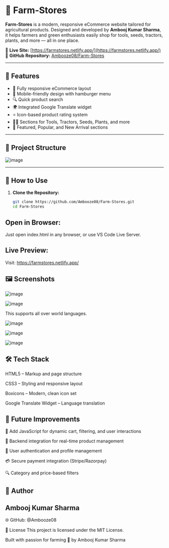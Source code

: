 # 🌾 Farm-Stores

**Farm-Stores** is a modern, responsive eCommerce website tailored for agricultural products. Designed and developed by **Ambooj Kumar Sharma**, it helps farmers and green enthusiasts easily shop for tools, seeds, tractors, plants, and more — all in one place.

🔗 **Live Site:** [https://farmstores.netlify.app/](https://farmstores.netlify.app/)  
📁 **GitHub Repository:** [Ambooze08/Farm-Stores](https://github.com/Ambooze08/Farm-Stores)

---

## 🌟 Features

- 🛒 Fully responsive eCommerce layout
- 📱 Mobile-friendly design with hamburger menu
- 🔍 Quick product search
- 🌍 Integrated Google Translate widget
- ⭐ Icon-based product rating system
- 🧑‍🌾 Sections for Tools, Tractors, Seeds, Plants, and more
- 🎯 Featured, Popular, and New Arrival sections

---

## 📁 Project Structure

![image](https://github.com/user-attachments/assets/79a49b7c-d8ca-4a01-bb59-2054e25d2900)


---

## 🚀 How to Use

1. **Clone the Repository:**
   ```bash
   git clone https://github.com/Ambooze08/Farm-Stores.git
   cd Farm-Stores
   ```
   
## Open in Browser:

Just open index.html in any browser, or use VS Code Live Server.

## Live Preview:

Visit: https://farmstores.netlify.app/

## 🖼️ Screenshots

![image](https://github.com/user-attachments/assets/927393c7-ef21-4131-8d68-be9027f6dcfc)

![image](https://github.com/user-attachments/assets/a6ef8a33-207c-4ded-ab33-42fff2961c6b)

This supports all over world languages.


![image](https://github.com/user-attachments/assets/6f27b9de-dc27-46be-8b92-1e0b1915460a)


![image](https://github.com/user-attachments/assets/59ee0251-dce4-4cfc-b098-0a28f5f37413)

![image](https://github.com/user-attachments/assets/fd3ea89b-9179-4236-a0de-c6588da233b3)



## 🛠️ Tech Stack
HTML5 – Markup and page structure

CSS3 – Styling and responsive layout

Boxicons – Modern, clean icon set

Google Translate Widget – Language translation

## 🚧 Future Improvements

🧠 Add JavaScript for dynamic cart, filtering, and user interactions

🧾 Backend integration for real-time product management

👥 User authentication and profile management

💳 Secure payment integration (Stripe/Razorpay)

🔍 Category and price-based filters

## 🙌 Author
## Ambooj Kumar Sharma
🌐 GitHub: @Ambooze08

📄 License
This project is licensed under the MIT License.

Built with passion for farming 🌱 by Ambooj Kumar Sharma

